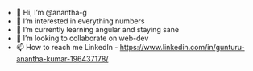 - 👋 Hi, I’m @anantha-g
- 👀 I’m interested in everything numbers
- 🌱 I’m currently learning angular and staying sane
- 💞️ I’m looking to collaborate on web-dev
- 📫 How to reach me LinkedIn - https://www.linkedin.com/in/gunturu-anantha-kumar-196437178/

<!---
anantha-g/anantha-g is a ✨ special ✨ repository because its `README.md` (this file) appears on your GitHub profile.
You can click the Preview link to take a look at your changes.
--->
